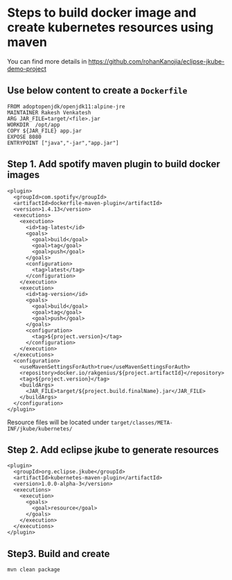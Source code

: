 # Steps to build docker image and create kubernetes resources using maven

You can find more details in https://github.com/rohanKanojia/eclipse-jkube-demo-project

## Use below content to create a `Dockerfile`
```
FROM adoptopenjdk/openjdk11:alpine-jre
MAINTAINER Rakesh Venkatesh
ARG JAR_FILE=target/<file>.jar
WORKDIR  /opt/app
COPY ${JAR_FILE} app.jar
EXPOSE 8080
ENTRYPOINT ["java","-jar","app.jar"]
```

## Step 1. Add spotify maven plugin to build docker images

```
<plugin>
  <groupId>com.spotify</groupId>
  <artifactId>dockerfile-maven-plugin</artifactId>
  <version>1.4.13</version>
  <executions>
    <execution>
      <id>tag-latest</id>
      <goals>
        <goal>build</goal>
        <goal>tag</goal>
        <goal>push</goal>
      </goals>
      <configuration>
        <tag>latest</tag>
      </configuration>
    </execution>
    <execution>
      <id>tag-version</id>
      <goals>
        <goal>build</goal>
        <goal>tag</goal>
        <goal>push</goal>
      </goals>
      <configuration>
        <tag>${project.version}</tag>
      </configuration>
    </execution>
  </executions>
  <configuration>
    <useMavenSettingsForAuth>true</useMavenSettingsForAuth>
    <repository>docker.io/rakgenius/${project.artifactId}</repository>
    <tag>${project.version}</tag>
    <buildArgs>
      <JAR_FILE>target/${project.build.finalName}.jar</JAR_FILE>
    </buildArgs>
  </configuration>
</plugin>
```

Resource files will be located under
`target/classes/META-INF/jkube/kubernetes/`

## Step 2. Add eclipse jkube to generate resources
```
<plugin>
  <groupId>org.eclipse.jkube</groupId>
  <artifactId>kubernetes-maven-plugin</artifactId>
  <version>1.0.0-alpha-3</version>
  <executions>
    <execution>
      <goals>
        <goal>resource</goal>
      </goals>
    </execution>
  </executions>
</plugin>
```

## Step3. Build and create
```
mvn clean package
```
